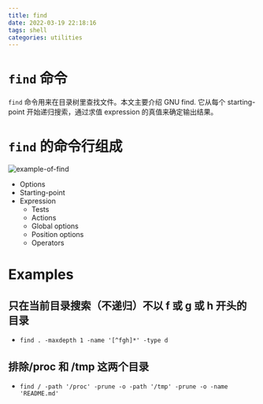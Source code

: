 ```yaml
---
title: find
date: 2022-03-19 22:18:16
tags: shell
categories: utilities
---
```


# `find` 命令

`find` 命令用来在目录树里查找文件。本文主要介绍 GNU find. 它从每个 starting-point 开始递归搜索，通过求值 expression 的真值来确定输出结果。

# `find` 的命令行组成

![example-of-find](find.drawio.png)

- Options
- Starting-point
- Expression
    * Tests
    * Actions
    * Global options
    * Position options
    * Operators

# Examples

## 只在当前目录搜索（不递归）不以 f 或 g 或 h 开头的目录
- `find . -maxdepth 1 -name '[^fgh]*' -type d`

## 排除/proc 和 /tmp 这两个目录
- `find / -path '/proc' -prune -o -path '/tmp' -prune -o -name 'README.md'`


